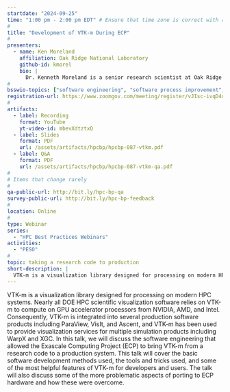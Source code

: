 ```yaml
---
startdate: "2024-09-25"
time: "1:00 pm - 2:00 pm EDT" # Ensure that time zone is correct with respect to standard/daylight time
#
title: "Development of VTK-m During ECP"
#
presenters:
  - name: Ken Moreland
    affiliation: Oak Ridge National Laboratory
    github-id: kmorel
    bio: |
      Dr. Kenneth Moreland is a senior research scientist at Oak Ridge National Laboratory. He received BS degrees in computer science and electrical engineering from the New Mexico Institute of Mining and Technology in 1997. He received MS and PhD degrees in computer science from the University of New Mexico in 2000 and 2004, respectively. Dr. Moreland specializes in large-scale visualization and graphics and plays an active role in the development of several HPC products, including ParaView, VTK, IceT, Catalyst, and VTK-m. His current interests include the design and development of visualization algorithms and systems to run on multi-core, many-core, and future-generation computer hardware.
#
bsswio-topics: ["software engineering", "software process improvement", "performance portability", "software sustainability", "online learning"]
registration-url: https://www.zoomgov.com/meeting/register/vJIsc-ivqD4oGPQPCTRqcJUhOcAEBUnjEes
#
artifacts:
  - label: Recording
    format: YouTube
    yt-video-id: mbevXdtztxQ
  - label: Slides
    format: PDF
    url: /assets/artifacts/hpcbp/hpcbp-087-vtkm.pdf
  - label: Q&A
    format: PDF
    url: /assets/artifacts/hpcbp/hpcbp-087-vtkm-qa.pdf
#
# Items that change rarely
#
qa-public-url: http://bit.ly/hpc-bp-qa
survey-public-url: http://bit.ly/hpc-bp-feedback
#
location: Online
#
type: Webinar
series:
  - "HPC Best Practices Webinars"
activities:
  - "PESO"
#
topic: taking a research code to production
short-description: |
  VTK-m is a visualization library designed for processing on modern HPC systems. This presentation will discuss the software engineering that allowed the Exascale Computing Project (ECP) to bring VTK-m from a research code to a production system.
---
```

VTK-m is a visualization library designed for processing on modern HPC systems. Nearly all DOE HPC scientific visualization software relies on VTK-m to compute on GPU accelerator processors from NVIDIA, AMD, and Intel. Consequently, VTK-m is integrated into several production software products including ParaView, VisIt, and Ascent, and VTK-m has been used to provide visualization services for multiple simulation products including WarpX and XGC. In this talk, we will discuss the software engineering that allowed the Exascale Computing Project (ECP) to bring VTK-m from a research code to a production system. This talk will cover the basic software development methods used, the tools and tricks used, and some of the most helpful features of VTK-m for developers and users. The talk will also discuss some of the more problematic aspects of porting to ECP hardware and how these were overcome.